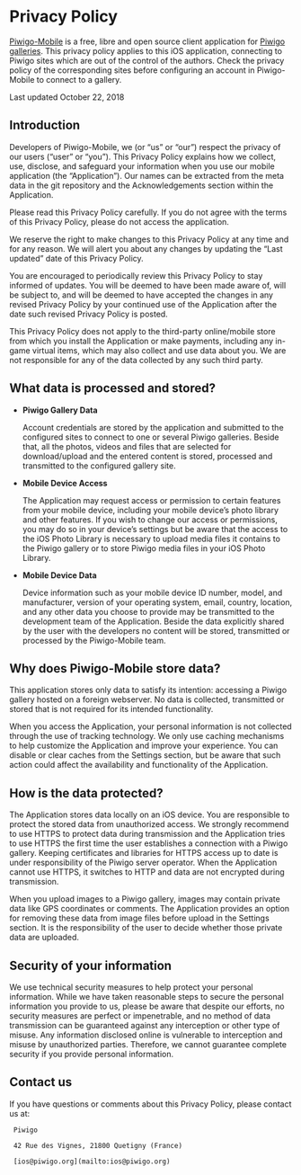 # Privacy Policy
 [Piwigo-Mobile](https://github.com/Piwigo/Piwigo-Mobile) is a free, libre and open source client application for [Piwigo galleries](http://piwigo.org). This privacy policy applies to this iOS application, connecting to Piwigo sites which are out of the control of the authors. Check the privacy policy of the corresponding sites before configuring an account in Piwigo-Mobile to connect to a gallery.

Last updated October 22, 2018

## Introduction
Developers of Piwigo-Mobile, we (or “us” or “our”) respect the privacy of our users (“user” or “you”). This Privacy Policy explains how we collect, use, disclose, and safeguard your information when you use our mobile application (the “Application”). Our names can be extracted from the meta data in the git repository and the Acknowledgements section within the Application.

Please read this Privacy Policy carefully. If you do not agree with the terms of this Privacy Policy, please do not access the application.

We reserve the right to make changes to this Privacy Policy at any time and for any reason. We will alert you about any changes by updating the “Last updated” date of this Privacy Policy. 

You are encouraged to periodically review this Privacy Policy to stay informed of updates. You will be deemed to have been made aware of, will be subject to, and will be deemed to have accepted the changes in any revised Privacy Policy by your continued use of the Application after the date such revised Privacy Policy is posted.

This Privacy Policy does not apply to the third-party online/mobile store from which you install the Application or make payments, including any in-game virtual items, which may also collect and use data about you. We are not responsible for any of the data collected by any such third party.

## What data is processed and stored?

- **Piwigo Gallery Data**

     Account credentials are stored by the application and submitted to the configured sites to connect to one or several Piwigo galleries. Beside that, all the photos, videos and files that are selected for download/upload and the entered content is stored, processed and transmitted to the configured gallery site.
 
- **Mobile Device Access**

     The Application may request access or permission to certain features from your mobile device, including your mobile device’s photo library and other features. If you wish to change our access or permissions, you may do so in your device’s settings but be aware that the access to the iOS Photo Library is necessary to upload media files it contains to the Piwigo gallery or to store Piwigo media files in your iOS Photo Library.

- **Mobile Device Data**

     Device information such as your mobile device ID number, model, and manufacturer, version of your operating system, email, country, location, and any other data you choose to provide may be transmitted to the development team of the Application. Beside the data explicitly shared by the user with the developers no content will be stored, transmitted or processed by the Piwigo-Mobile team.

## Why does Piwigo-Mobile store data?

 This application stores only data to satisfy its intention: accessing a Piwigo gallery hosted on a foreign webserver. No data is collected, transmitted or stored that is not required for its intended functionality.
 
 When you access the Application, your personal information is not collected through the use of tracking technology. We only use caching mechanisms to help customize the Application and improve your experience. You can disable or clear caches from the Settings section, but be aware that such action could affect the availability and functionality of the Application.

## How is the data protected?
 The Application stores data locally on an iOS device. You are responsible to protect the stored data from unauthorized access. We strongly recommend to use HTTPS to protect data during transmission and the Application tries to use HTTPS the first time the user establishes a connection with a Piwigo gallery. Keeping certificates and libraries for HTTPS access up to date is under responsibility of the Piwigo server operator. When the Application cannot use HTTPS, it switches to HTTP and data are not encrypted during transmission.

 When you upload images to a Piwigo gallery, images may contain private data like GPS coordinates or comments. The Application provides an option for removing these data from image files before upload in the Settings section. It is the responsibility of the user to decide whether those private data are uploaded.

## Security of your information
 We use technical security measures to help protect your personal information. While we have taken reasonable steps to secure the personal information you provide to us, please be aware that despite our efforts, no security measures are perfect or impenetrable, and no method of data transmission can be guaranteed against any interception or other type of misuse. Any information disclosed online is vulnerable to interception and misuse by unauthorized parties. Therefore, we cannot guarantee complete security if you provide personal information.

## Contact us
If you have questions or comments about this Privacy Policy, please contact us at:

     Piwigo

     42 Rue des Vignes, 21800 Quetigny (France)

     [ios@piwigo.org](mailto:ios@piwigo.org)
